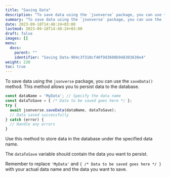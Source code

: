 ```yaml
---
title: "Saving Data"
description: "To save data using the `jsonverse` package, you can use the `saveData()` method. This method allows you to persist data to the database."
summary: "To save data using the `jsonverse` package, you can use the `saveData()` method. This method allows you to persist data to the database."
date: 2023-09-18T14:48:24+03:00
lastmod: 2023-09-18T14:48:24+03:00
draft: false
images: []
menu:
  docs:
    parent: ""
    identifier: "Saving Data-904c3f310cf40f9d3600b948303630e4"
weight: 220
toc: true
---
```

To save data using the `jsonverse` package, you can use the `saveData()` method. This method allows you to persist data to the database.

```javascript
const dataName = 'MyData'; // Specify the data name
const dataToSave = { /* Data to be saved goes here */ };
try {
  await jsonverse.saveData(dataName, dataToSave);
  // Data saved successfully
} catch (error) {
  // Handle any errors
}
```

Use this method to store data in the database under the specified data name.

The `dataToSave` variable should contain the data you want to persist.

Remember to replace `'MyData'` and `{ /* Data to be saved goes here */ }` with your actual data name and the data you want to save.
